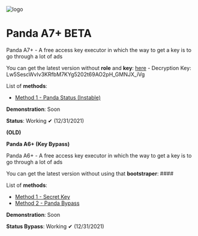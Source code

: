 ![logo](https://avatars.githubusercontent.com/u/77758409?s=128&v=4)

# Panda A7+ BETA

Panda A7+ - A free access key executor in which the way to get a key is to go through a lot of ads

You can get the latest version without **role** and **key**: [here](https://mega.nz/file/EDoGjaaJ) - Decryption Key: Lw5SescWvIv3KRfbM7KYg5202t69AO2pH_GMNJX_iVg
                                                    
List of **methods**:
* [Method 1 - Panda Status (Instable)](https://pandatechnology.xyz/Status.PandaBeta.txt)

**Demonstration**: Soon

**Status**: Working ✔ (12/31/2021)

**(OLD)**

**Panda A6+ (Key Bypass)**

Panda A6+ - A free access key executor in which the way to get a key is to go through a lot of ads

You can get the latest version without using that **bootstraper**: ####

List of **methods**:
* [Method 1 - Secret Key](https://github.com/m0nelite/Panda-Executor/tree/main/Method%201)
* [Method 2 - Panda Bypass](https://github.com/m0nelite/Panda-Executor/tree/main/Method%202)

**Demonstration**: Soon

**Status Bypass**: Working ✔ (12/31/2021)
